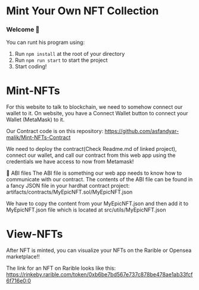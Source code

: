 # Mint Your Own NFT Collection

### **Welcome 👋**
You can runt his program using: 

1. Run `npm install` at the root of your directory
2. Run `npm run start` to start the project
3. Start coding!

# Mint-NFTs
For this website to talk to blockchain, we need to somehow connect our wallet to it. On website, you have a Connect Wallet button to connect your Wallet (MetaMask) to it.

Our Contract code is on this repository: https://github.com/asfandyar-malik/Mint-NFTs-Contract 

We need to deploy the contract(Check Readme.md of linked project), connect our wallet, and call our contract from this web app using the credentials we have access to now from Metamask!


📂 ABI files
The ABI file is something our web app needs to know how to communicate with our contract. The contents of the ABI file can be found in a fancy JSON file in your hardhat contract project:
artifacts/contracts/MyEpicNFT.sol/MyEpicNFT.json

We have to copy the content from your MyEpicNFT.json and then add it to MyEpicNFT.json file which is located at src/utils/MyEpicNFT.json


# View-NFTs

After NFT is minted, you can visualize your NFTs on the Rarible or Opensea marketplace!!

The link for an NFT on Rarible looks like this:
https://rinkeby.rarible.com/token/0xb6be7bd567e737c878be478ae1ab33fcf6f716e0:0

